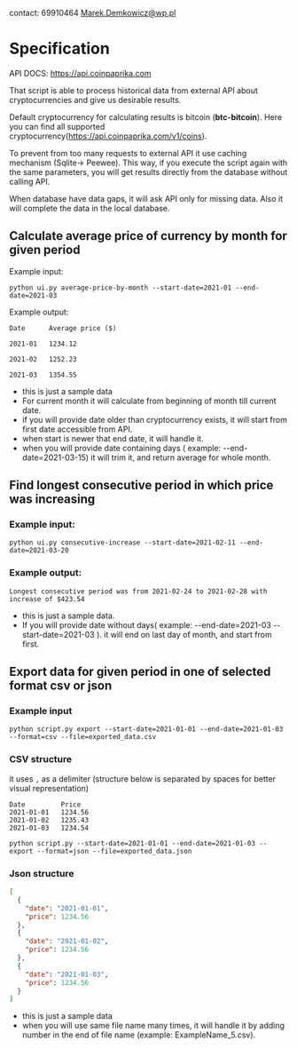 contact:
69910464
Marek.Demkowicz@wp.pl


# Specification
API DOCS: https://api.coinpaprika.com

That script is able to process historical data from external API about cryptocurrencies and give us desirable results. 

Default cryptocurrency for calculating results is bitcoin (**btc-bitcoin**). Here you can find all supported cryptocurrency(https://api.coinpaprika.com/v1/coins).   

To prevent from too many requests to external API it use caching mechanism (Sqlite-> Peewee). This way, if you execute the script again with the same parameters, you will get results directly from the database without calling API.

When database have data gaps, it will ask API only for missing data. Also it will complete the data in the local database. 

 
## Calculate average price of currency by month for given period
Example input:

`python ui.py average-price-by-month --start-date=2021-01 --end-date=2021-03`

Example output:

```
Date      Average price ($)

2021-01   1234.12

2021-02   1252.23

2021-03   1354.55
```

* this is just a sample data
* For current month it will calculate from beginning of month till current date. 
* if you will provide date older than cryptocurrency exists, it will start from first date accessible from API.
* when start is newer that end date, it will handle it. 
* when you will provide date containing days ( example: --end-date=2021-03-15) it will trim it, and return average for whole month.



## Find longest consecutive period in which price was increasing

### Example input:

`python ui.py consecutive-increase --start-date=2021-02-11 --end-date=2021-03-20`  


### Example output:  

`Longest consecutive period was from 2021-02-24 to 2021-02-28 with increase of $423.54`


* this is just a sample data.
* If you will provide date without days( example: --end-date=2021-03 --start-date=2021-03 ). it will end on last day of month, and start from first.


## Export data for given period in one of selected format csv or json

### Example input
`python script.py export --start-date=2021-01-01 --end-date=2021-01-03 --format=csv --file=exported_data.csv`
### CSV structure

it uses `,` as a delimiter (structure below is separated by spaces for better visual representation)

```
Date         Price
2021-01-01   1234.56
2021-01-02   1235.43
2021-01-03   1234.54
```


`python script.py --start-date=2021-01-01 --end-date=2021-01-03 --export --format=json --file=exported_data.json`

### Json structure
```json
[
  {
    "date": "2021-01-01",
    "price": 1234.56
  },
  {
    "date": "2021-01-02",
    "price": 1234.56
  },
  {
    "date": "2021-01-03",
    "price": 1234.56
  }
]
```
* this is just a sample data
* when you will use same file name many times, it will handle it by adding number in the end of file name (example: ExampleName_5.csv).



